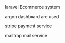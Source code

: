 laravel Ecommerce system  

 argon dashboard are used 
 
 stripe payment service 
 
 mailtrap mail service 
